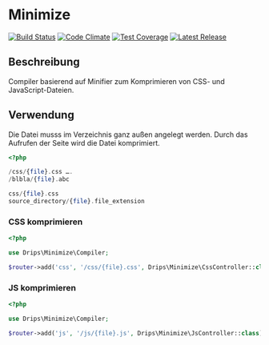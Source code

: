 # Minimize

[![Build Status](https://travis-ci.org/Prowect/Minimize.svg)](https://travis-ci.org/Prowect/Minimize)
[![Code Climate](https://codeclimate.com/github/Prowect/MinimizeCompiler/badges/gpa.svg)](https://codeclimate.com/github/Prowect/MinimizeCompiler)
[![Test Coverage](https://codeclimate.com/github/Prowect/MinimizeCompiler/badges/coverage.svg)](https://codeclimate.com/github/Prowect/MinimizeCompiler/coverage)
[![Latest Release](https://img.shields.io/packagist/v/drips/Minimize.svg)](https://packagist.org/packages/drips/minimize)

## Beschreibung

Compiler basierend auf Minifier zum Komprimieren von CSS- und JavaScript-Dateien.

## Verwendung

Die Datei musss im Verzeichnis ganz außen angelegt werden. Durch das Aufrufen der Seite wird die Datei komprimiert.


```php
<?php

/css/{file}.css ….
/blbla/{file}.abc

css/{file}.css
source_directory/{file}.file_extension
```


### CSS komprimieren

```php
<?php

use Drips\Minimize\Compiler;

$router->add('css', '/css/{file}.css', Drips\Minimize\CssController::class)
```

### JS komprimieren

```php
<?php

use Drips\Minimize\Compiler;

$router->add('js', '/js/{file}.js', Drips\Minimize\JsController::class)
```
